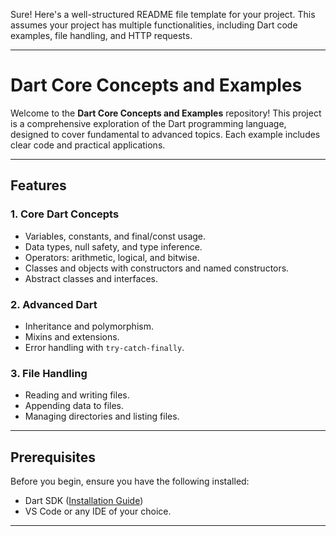 Sure! Here's a well-structured README file template for your project. This assumes your project has multiple functionalities, including Dart code examples, file handling, and HTTP requests.

---

# Dart Core Concepts and Examples

Welcome to the **Dart Core Concepts and Examples** repository! This project is a comprehensive exploration of the Dart programming language, designed to cover fundamental to advanced topics. Each example includes clear code and practical applications.

---

## Features

### 1. **Core Dart Concepts**
- Variables, constants, and final/const usage.
- Data types, null safety, and type inference.
- Operators: arithmetic, logical, and bitwise.
- Classes and objects with constructors and named constructors.
- Abstract classes and interfaces.

### 2. **Advanced Dart**
- Inheritance and polymorphism.
- Mixins and extensions.
- Error handling with `try-catch-finally`.

### 3. **File Handling**
- Reading and writing files.
- Appending data to files.
- Managing directories and listing files.
---

## Prerequisites

Before you begin, ensure you have the following installed:
- Dart SDK ([Installation Guide](https://dart.dev/get-dart))
- VS Code or any IDE of your choice.

---
